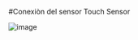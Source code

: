 #Conexiòn del sensor Touch Sensor

![image](https://user-images.githubusercontent.com/114689978/224571219-77df2e3d-008c-4d67-8f62-34d6cc655c1a.png)

